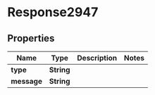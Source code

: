 
# Response2947

## Properties
Name | Type | Description | Notes
------------ | ------------- | ------------- | -------------
**type** | **String** |  | 
**message** | **String** |  | 




